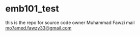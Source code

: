# emb101_test
this is the repo for source code 
owner Muhammad Fawzi
mail mo7amed.fawzy33@gmail.com
